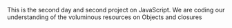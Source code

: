 This is the second day and second project on JavaScript. We are coding our
understanding of the voluminous resources on Objects and closures
